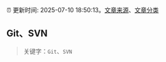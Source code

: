 :alarm_clock: 更新时间: 2025-07-10 18:50:13。[文章来源](/README.md)、[文章分类](/TAGS.md)

## Git、SVN


> 关键字：`Git`、`SVN`



